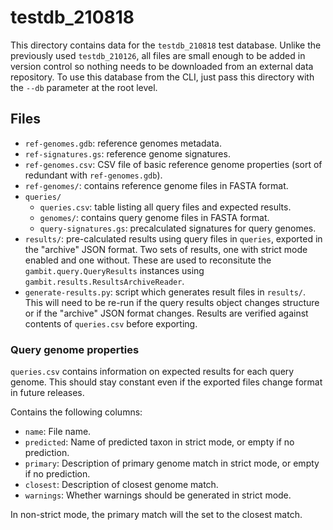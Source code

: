 # testdb_210818

This directory contains data for the `testdb_210818` test database. Unlike the
previously used `testdb_210126`, all files are small enough to be added in
version control so nothing needs to be downloaded from an external data
repository. To use this database from the CLI, just pass this directory with the
`--db` parameter at the root level.


## Files

* `ref-genomes.gdb`: reference genomes metadata.
* `ref-signatures.gs`: reference genome signatures.
* `ref-genomes.csv`: CSV file of basic reference genome properties (sort of redundant with `ref-genomes.gdb`).
* `ref-genomes/`: contains reference genome files in FASTA format.
* `queries/`
  * `queries.csv`: table listing all query files and expected results.
  * `genomes/`: contains query genome files in FASTA format.
  * `query-signatures.gs`: precalculated signatures for query genomes.
* `results/`: pre-calculated results using query files in `queries`, exported in the "archive" JSON
  format. Two sets of results, one with strict mode enabled and one without. These are used to
  reconsitute the `gambit.query.QueryResults` instances using `gambit.results.ResultsArchiveReader`.
* `generate-results.py`: script which generates result files in `results/`. This will need to be
  re-run if the query results object changes structure or if the "archive" JSON format changes.
  Results are verified against contents of `queries.csv` before exporting.


### Query genome properties

`queries.csv` contains information on expected results for each query genome. This should stay
constant even if the exported files change format in future releases.

Contains the following columns:

- `name`: File name.
- `predicted`: Name of predicted taxon in strict mode, or empty if no prediction.
- `primary`: Description of primary genome match in strict mode, or empty if no prediction.
- `closest`: Description of closest genome match.
- `warnings`: Whether warnings should be generated in strict mode.

In non-strict mode, the primary match will the set to the closest match.
